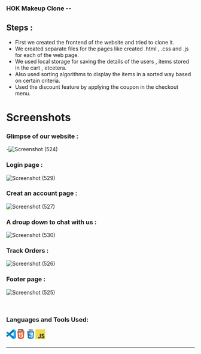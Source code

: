 ### HOK Makeup Clone --

## Steps :
- First we created the frontend of the website and tried to clone it.
- We created separate files for the pages like created .html , .css and .js for each of the web page.
- We used local storage for saving the details of the users , items stored in the cart , etcetera.
- Also used sorting algorithms to display the items in a sorted way based on certain criteria.
- Used the discount feature by applying the coupon in the checkout menu.
# Screenshots

 ### Glimpse of our website :
-![Screenshot (524)](https://user-images.githubusercontent.com/86556750/160476193-c010ac22-a84d-4695-9dee-0022695b6006.png)
### Login page :
![Screenshot (529)](https://user-images.githubusercontent.com/86556750/160476827-825dd973-6c47-4dc2-a818-bd61623e3f02.png)
### Creat an account page :
![Screenshot (527)](https://user-images.githubusercontent.com/86556750/160476901-effed211-7858-475b-b8bd-f6f431656b58.png)
### A droup down to chat with us :
![Screenshot (530)](https://user-images.githubusercontent.com/86556750/160476976-3393dd12-02da-43fa-8b0f-fcee1f91c6da.png)
### Track Orders :
![Screenshot (526)](https://user-images.githubusercontent.com/86556750/160477037-d9d866ee-cff7-45e9-ba51-ce199652a81d.png)
### Footer page :
![Screenshot (525)](https://user-images.githubusercontent.com/86556750/160477124-ca2ca25e-7139-4da5-a057-03fb4656e2c7.png)



<br />

### Languages and Tools Used:

<img align="left" alt="Visual Studio Code" width="26px" src="https://raw.githubusercontent.com/github/explore/80688e429a7d4ef2fca1e82350fe8e3517d3494d/topics/visual-studio-code/visual-studio-code.png" />

<img align="left" alt="HTML5" width="26px" src="https://raw.githubusercontent.com/github/explore/80688e429a7d4ef2fca1e82350fe8e3517d3494d/topics/html/html.png" />
<img align="left" alt="CSS3" width="26px" src="https://raw.githubusercontent.com/github/explore/80688e429a7d4ef2fca1e82350fe8e3517d3494d/topics/css/css.png" />

<img align="left" alt="JavaScript" width="26px" src="https://raw.githubusercontent.com/github/explore/80688e429a7d4ef2fca1e82350fe8e3517d3494d/topics/javascript/javascript.png" />
<br />
<br />

---
